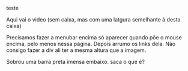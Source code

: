 teste

Aqui vai o video (sem caixa, mas com uma latgura semelhante à desta caixa)

Precisamos fazer a menubar encima só aparecer quando põe o mouse encima, pelo menos nessa página. Depois arrumo os links dela. Não consigo fazer a div ali ter a mesma altura que a imagem.

Sobrou uma barra preta imensa embaixo. saca o que é?